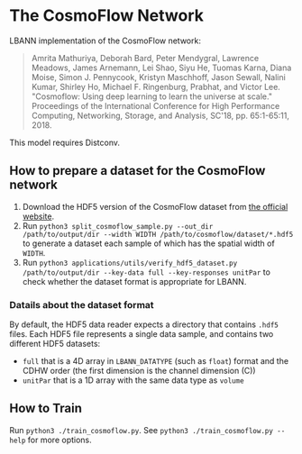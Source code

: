 # The CosmoFlow Network
LBANN implementation of the CosmoFlow network:

> Amrita Mathuriya, Deborah Bard, Peter Mendygral, Lawrence Meadows, James Arnemann, Lei Shao, Siyu He, Tuomas Karna, Diana Moise, Simon J. Pennycook, Kristyn Maschhoff, Jason Sewall, Nalini Kumar, Shirley Ho, Michael F. Ringenburg, Prabhat, and Victor Lee. "Cosmoflow: Using deep learning to learn the universe at scale." Proceedings of the International Conference for High Performance Computing, Networking, Storage, and Analysis, SC'18, pp. 65:1-65:11, 2018.

This model requires Distconv.

## How to prepare a dataset for the CosmoFlow network
1. Download the HDF5 version of the CosmoFlow dataset from [the official website](https://portal.nersc.gov/project/m3363/).
2. Run `python3 split_cosmoflow_sample.py --out_dir /path/to/output/dir --width WIDTH /path/to/cosmoflow/dataset/*.hdf5` to generate a dataset each sample of which has the spatial width of `WIDTH`.
3. Run `python3 applications/utils/verify_hdf5_dataset.py /path/to/output/dir --key-data full --key-responses unitPar` to check whether the dataset format is appropriate for LBANN.

### Datails about the dataset format
By default, the HDF5 data reader expects a directory that contains `.hdf5` files.
Each HDF5 file represents a single data sample, and contains two different HDF5 datasets:
* `full` that is a 4D array in `LBANN_DATATYPE` (such as `float`) format and the CDHW order (the first dimension is the channel dimension (C))
* `unitPar` that is a 1D array with the same data type as `volume`

## How to Train
Run `python3 ./train_cosmoflow.py`.
See `python3 ./train_cosmoflow.py --help` for more options.
